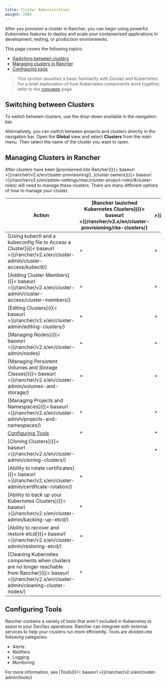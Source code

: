 ```yaml
---
title: Cluster Administration
weight: 2005
---
```


After you provision a cluster in Rancher, you can begin using powerful Kubernetes features to deploy and scale your containerized applications in development, testing, or production environments.

This page covers the following topics:

- [Switching between clusters](#switching-between-clusters)
- [Managing clusters in Rancher](#managing-clusters-in-rancher)
- [Configuring tools](#configuring-tools)

> This section assumes a basic familiarity with Docker and Kubernetes. For a brief explanation of how Kubernetes components work together, refer to the [concepts]({{<baseurl>}}/rancher/v2.x/en/overview/concepts) page.

## Switching between Clusters

To switch between clusters, use the drop-down available in the navigation bar.

Alternatively, you can switch between projects and clusters directly in the navigation bar. Open the **Global** view and select **Clusters** from the main menu. Then select the name of the cluster you want to open.

## Managing Clusters in Rancher

After clusters have been [provisioned into Rancher]({{< baseurl >}}/rancher/v2.x/en/cluster-provisioning/), [cluster owners]({{< baseurl >}}/rancher/v2.x/en/admin-settings/rbac/cluster-project-roles/#cluster-roles) will need to manage these clusters. There are many different options of how to manage your cluster. 

| Action | [Rancher launched Kubernetes Clusters]({{< baseurl >}}/rancher/v2.x/en/cluster-provisioning/rke-clusters/) | [Hosted Kubernetes Clusters]({{< baseurl >}}/rancher/v2.x/en/cluster-provisioning/hosted-kubernetes-clusters/) | [Imported Clusters]({{< baseurl >}}/rancher/v2.x/en/cluster-provisioning/imported-clusters) |
| --- | --- | ---| ---|
| [Using kubectl and a kubeconfig file to Access a Cluster]({{< baseurl >}}/rancher/v2.x/en/cluster-admin/cluster-access/kubectl/) | * | * | * |
| [Adding Cluster Members]({{< baseurl >}}/rancher/v2.x/en/cluster-admin/cluster-access/cluster-members/) | * | * | * |
| [Editing Clusters]({{< baseurl >}}/rancher/v2.x/en/cluster-admin/editing-clusters/) | * | * | * |
| [Managing Nodes]({{< baseurl >}}/rancher/v2.x/en/cluster-admin/nodes) | * | * | * |
| [Managing Persistent Volumes and Storage Classes]({{< baseurl >}}/rancher/v2.x/en/cluster-admin/volumes-and-storage/) | * | * | * |
| [Managing Projects and Namespaces]({{< baseurl >}}/rancher/v2.x/en/cluster-admin/projects-and-namespaces/) | * | * | * |
| [Configuring Tools](#configuring-tools) | * | * | * |
| [Cloning Clusters]({{< baseurl >}}/rancher/v2.x/en/cluster-admin/cloning-clusters/)| | * | * |
| [Ability to rotate certificates]({{< baseurl >}}/rancher/v2.x/en/cluster-admin/certificate-rotation/) | * |  | |
| [Ability to back up your Kubernetes Clusters]({{< baseurl >}}/rancher/v2.x/en/cluster-admin/backing-up-etcd/) | * | | |
| [Ability to recover and restore etcd]({{< baseurl >}}/rancher/v2.x/en/cluster-admin/restoring-etcd/) | * | | |
| [Cleaning Kubernetes components when clusters are no longer reachable from Rancher]({{< baseurl >}}/rancher/v2.x/en/cluster-admin/cleaning-cluster-nodes/) | * | | |

## Configuring Tools

Rancher contains a variety of tools that aren't included in Kubernetes to assist in your DevOps operations. Rancher can integrate with external services to help your clusters run more efficiently. Tools are divided into following categories:

- Alerts
- Notifiers
- Logging
- Monitoring

For more information, see [Tools]({{< baseurl >}}/rancher/v2.x/en/cluster-admin/tools/)
